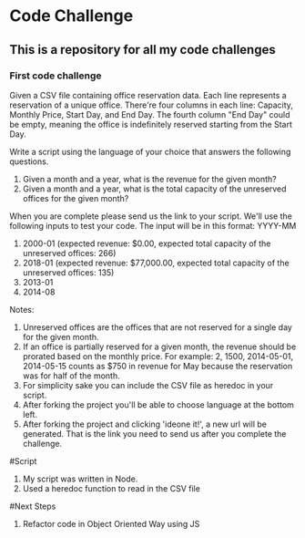 # Code Challenge

## This is a repository for all my code challenges

### First code challenge


Given a CSV file containing office reservation data. Each line represents a reservation of a unique office. There're four columns in each line: Capacity, Monthly Price, Start Day, and End Day. The fourth column "End Day" could be empty, meaning the office is indefinitely reserved starting from the Start Day.

Write a script using the language of your choice that answers the following questions.


1. Given a month and a year, what is the revenue for the given month?
2.  Given a month and a year, what is the total capacity of the unreserved offices for the given month?

When you are complete please send us the link to your script. We'll use the following inputs to test your code. The input will be in this format: YYYY-MM

1. 2000-01  (expected revenue: $0.00, expected total capacity of the unreserved offices: 266)
2. 2018-01 (expected revenue: $77,000.00, expected total capacity of the unreserved offices: 135)
3. 2013-01
4. 2014-08

Notes:


1. Unreserved offices are the offices that are not reserved for a single day for the given month.
2. If an office is partially reserved for a given month, the revenue should be prorated based on the monthly price. For example: 2, 1500, 2014-05-01, 2014-05-15 counts as $750 in revenue for May because the reservation was for half of the month.
3. For simplicity sake you can include the CSV file as heredoc in your script.
4. After forking the project you'll be able to choose language at the bottom left.
5. After forking the project and clicking 'ideone it!', a new url will be generated. That is the link you need to send us after you complete the challenge.


#Script

1. My script was written in Node.  
2. Used a heredoc function to read in the CSV file

#Next Steps

1. Refactor code in Object Oriented Way using JS 
